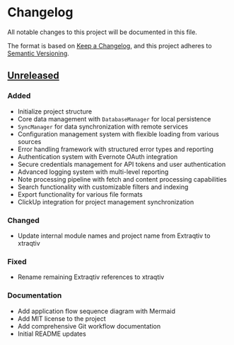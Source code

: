# Changelog

All notable changes to this project will be documented in this file.

The format is based on [Keep a Changelog](https://keepachangelog.com/en/1.0.0/),
and this project adheres to [Semantic Versioning](https://semver.org/spec/v2.0.0.html).

## [Unreleased]

### Added
- Initialize project structure
- Core data management with `DatabaseManager` for local persistence
- `SyncManager` for data synchronization with remote services
- Configuration management system with flexible loading from various sources
- Error handling framework with structured error types and reporting
- Authentication system with Evernote OAuth integration
- Secure credentials management for API tokens and user authentication
- Advanced logging system with multi-level reporting
- Note processing pipeline with fetch and content processing capabilities
- Search functionality with customizable filters and indexing
- Export functionality for various file formats
- ClickUp integration for project management synchronization

### Changed
- Update internal module names and project name from Extraqtiv to xtraqtiv

### Fixed
- Rename remaining Extraqtiv references to xtraqtiv

### Documentation
- Add application flow sequence diagram with Mermaid
- Add MIT license to the project
- Add comprehensive Git workflow documentation
- Initial README updates

[Unreleased]: https://github.com/FRAQTIV/xtraqtiv/compare/v0.0.0...HEAD

